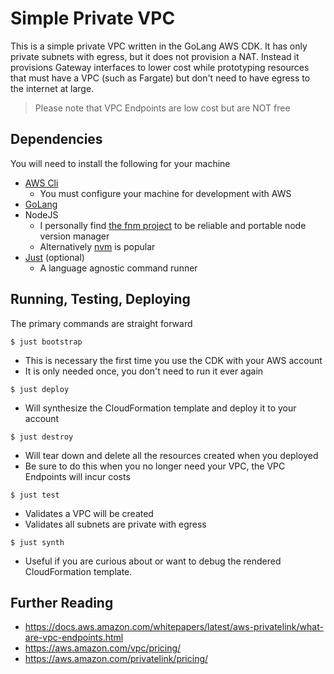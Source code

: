 # Simple Private VPC

This is a simple private VPC written in the GoLang AWS CDK.
It has only private subnets with egress, but it does not provision
a NAT. Instead it provisions Gateway interfaces to lower cost
while prototyping resources that must have a VPC (such as Fargate)
but don't need to have egress to the internet at large.

> Please note that VPC Endpoints are low cost but are NOT free

## Dependencies
You will need to install the following for your machine

- [AWS Cli](https://docs.aws.amazon.com/cli/latest/userguide/getting-started-install.html)
  - You must configure your machine for development with AWS
- [GoLang](https://go.dev/doc/install)
- NodeJS
  - I personally find [the fnm project](https://github.com/Schniz/fnm) to be reliable and portable node version manager
  - Alternatively [nvm](https://github.com/nvm-sh/nvm) is popular
- [Just](https://github.com/casey/just) (optional)
  - A language agnostic command runner

## Running, Testing, Deploying

The primary commands are straight forward

`$ just bootstrap`
 * This is necessary the first time you use the CDK with your AWS account
 * It is only needed once, you don't need to run it ever again

`$ just deploy`
 * Will synthesize the CloudFormation template and deploy it to your account

`$ just destroy`
 * Will tear down and delete all the resources created when you deployed
 * Be sure to do this when you no longer need your VPC, the VPC Endpoints will incur costs

`$ just test`
 * Validates a VPC will be created
 * Validates all subnets are private with egress

`$ just synth`
 * Useful if you are curious about or want to debug the rendered CloudFormation template.



## Further Reading
- https://docs.aws.amazon.com/whitepapers/latest/aws-privatelink/what-are-vpc-endpoints.html
- https://aws.amazon.com/vpc/pricing/
- https://aws.amazon.com/privatelink/pricing/
